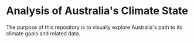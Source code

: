 # Analysis of Australia's Climate State

The purpose of this repository is to visually explore Australia's path to its climate goals and related data.
